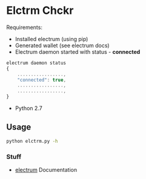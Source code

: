 # Elctrm Chckr

Requirements:

 * Installed electrum (using pip)
 * Generated wallet (see electrum docs)
 * Electrum daemon started with status - **connected**
```javascript
electrum daemon status
{
    ................., 
    "connected": true,
    .................,
    .................,
}

```

 * Python 2.7

## Usage

```bash
python elctrm.py -h
```

### Stuff

 * [electrum](http://docs.electrum.org/en/latest/) Documentation

